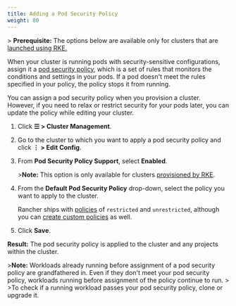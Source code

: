 ```yaml
---
title: Adding a Pod Security Policy
weight: 80
---
```


\> **Prerequisite:** The options below are available only for clusters that are [launched using RKE.](https://rancher.com/docs/rancher/v2.6/en/cluster-provisioning/rke-clusters/) 

When your cluster is running pods with security-sensitive configurations, assign it a [pod security policy](https://rancher.com/docs/rancher/v2.6/en/admin-settings/pod-security-policies/), which is a set of rules that monitors the conditions and settings in your pods. If a pod doesn't meet the rules specified in your policy, the policy stops it from running.

You can assign a pod security policy when you provision a cluster. However, if you need to relax or restrict security for your pods later, you can update the policy while editing your cluster.

1. Click **☰ \> Cluster Management**.
1. Go to the cluster to which you want to apply a pod security policy and click **⋮ \> Edit Config**.
1. From **Pod Security Policy Support**, select **Enabled**.

    \>**Note:** This option is only available for clusters [provisioned by RKE](https://rancher.com/docs/rancher/v2.6/en/cluster-provisioning/rke-clusters/).

4. From the **Default Pod Security Policy** drop-down, select the policy you want to apply to the cluster.

	Rancher ships with [policies](https://rancher.com/docs/rancher/v2.6/en/admin-settings/pod-security-policies/#default-pod-security-policies) of `restricted` and `unrestricted`, although you can [create custom policies](https://rancher.com/docs/rancher/v2.6/en/admin-settings/pod-security-policies/#default-pod-security-policies) as well.

5. Click **Save**.

**Result:** The pod security policy is applied to the cluster and any projects within the cluster.

\>**Note:** Workloads already running before assignment of a pod security policy are grandfathered in. Even if they don't meet your pod security policy, workloads running before assignment of the policy continue to run.
\>
\>To check if a running workload passes your pod security policy, clone or upgrade it.